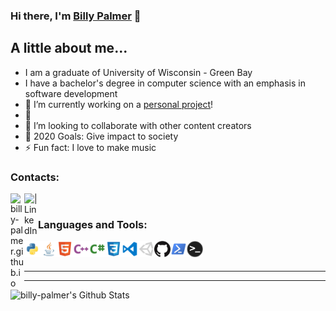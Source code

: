 ### Hi there, I'm [Billy Palmer][website] 👋

## A little about me...
- I am a graduate of University of Wisconsin - Green Bay
- I have a bachelor's degree in computer science with an emphasis in software development
- 🔭 I’m currently working on a [personal project][website]!
- 🌱 
- 👯 I’m looking to collaborate with other content creators
- 🥅 2020 Goals: Give impact to society
- ⚡ Fun fact: I love to make music 

### Contacts:

[<img align="left" alt="billy-palmer.github.io" width="22px" src="https://img.icons8.com/office/344/internet--v1.png" />][website]
[<img align="left" alt=" | LinkedIn" width="22px" src="https://img.icons8.com/external-justicon-flat-justicon/344/external-linkedin-social-media-justicon-flat-justicon.png" />][linkedin]


<br />

### Languages and Tools:

[<img align="left" alt="Python" width="26px" src="https://raw.githubusercontent.com/github/explore/80688e429a7d4ef2fca1e82350fe8e3517d3494d/topics/python/python.png" />][website]
[<img align="left" alt="Java" width="26px" src="https://github.com/vscode-icons/vscode-icons/raw/master/icons/file_type_jar.svg" />][website]
[<img align="left" alt="HTML" width="26px" src="https://github.com/vscode-icons/vscode-icons/raw/master/icons/file_type_html.svg" />][website]
[<img align="left" alt="CPP" width="26px" src="https://github.com/vscode-icons/vscode-icons/raw/master/icons/file_type_cpp.svg" />][website]
[<img align="left" alt="C#" width="26px" src="https://github.com/vscode-icons/vscode-icons/raw/master/icons/file_type_csharp.svg" />][website]
[<img align="left" alt="CSS" width="26px" src="https://github.com/vscode-icons/vscode-icons/raw/master/icons/file_type_css.svg" />][website]
[<img align="left" alt="Visual Studio Code" width="26px" src="https://github.com/vscode-icons/vscode-icons/raw/master/icons/file_type_vscode3.svg" />][website]
[<img align="left" alt="Unity" width="26px" src="https://github.com/vscode-icons/vscode-icons/raw/master/icons/file_type_shaderlab.svg" />][website]
[<img align="left" alt="GitHub" width="26px" src="https://raw.githubusercontent.com/github/explore/78df643247d429f6cc873026c0622819ad797942/topics/github/github.png" />][website]
[<img align="left" alt="Powershell" width="26px" src="https://github.com/vscode-icons/vscode-icons/raw/master/icons/file_type_powershell.svg" />][website]
[<img align="left" alt="HTML5" width="26px" src="https://raw.githubusercontent.com/github/explore/80688e429a7d4ef2fca1e82350fe8e3517d3494d/topics/terminal/terminal.png" />][website]

<br />
<br />

---


---

<img align="left" alt="billy-palmer's Github Stats" src="https://github-readme-stats.vercel.app/api?username=billy-palmer&show_icons=true&hide_border=true" />

[website]: http://billy-palmer.github.io/
[linkedin]: https://www.linkedin.com/in/billy-palmer-2750b31b0/

